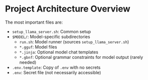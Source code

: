 # Project Architecture Overview

The most important files are:

- `setup_llama_server.sh`: Common setup
- `$MODEL/`: Model-specific subdirectories
  - `run.sh`: Model runner (sources `setup_llama_server.sh`)
  - `*.gguf`: Model files
  - `*.jinja`: Optional model chat templates
  - `*.gbnf`: Optional grammar constraints for model output (rarely needed)
- `.env.template`: Copy of `.env` with no secrets
- `.env`: Secret file (not necessarily accessible)
